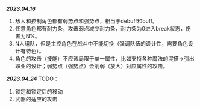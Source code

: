 ***2023.04.16***

1. 敌人和控制角色都有弱势点和强势点，相当于debuff和buff。
2. 任意角色都有耐力条，攻击弱点减少耐力条，耐力条为0进入break状态，伤害为N%。
3. N人组队，但是主控角色在战斗中不能切换（强调队伍的设计性，需要角色设计有特色）。
4. 角色的攻击（技能）不应该局限于单一属性，比如支持各种魔法的混搭->引出职业的设计；弱势点（强势点）会削弱（放大）对应属性的攻击。

***2023.04.24***
TODO：
1. 锁定和锁定后的移动
2. 武器的适应的攻击


